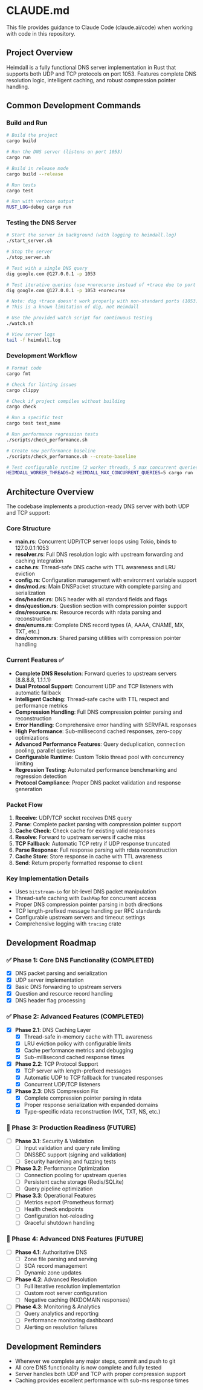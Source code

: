 # CLAUDE.md

This file provides guidance to Claude Code (claude.ai/code) when working with code in this repository.

## Project Overview

Heimdall is a fully functional DNS server implementation in Rust that supports both UDP and TCP protocols on port 1053. Features complete DNS resolution logic, intelligent caching, and robust compression pointer handling.

## Common Development Commands

### Build and Run
```bash
# Build the project
cargo build

# Run the DNS server (listens on port 1053)
cargo run

# Build in release mode
cargo build --release

# Run tests
cargo test

# Run with verbose output
RUST_LOG=debug cargo run
```

### Testing the DNS Server
```bash
# Start the server in background (with logging to heimdall.log)
./start_server.sh

# Stop the server
./stop_server.sh

# Test with a single DNS query
dig google.com @127.0.0.1 -p 1053

# Test iterative queries (use +norecurse instead of +trace due to port limitation)
dig google.com @127.0.0.1 -p 1053 +norecurse

# Note: dig +trace doesn't work properly with non-standard ports (1053)
# This is a known limitation of dig, not Heimdall

# Use the provided watch script for continuous testing
./watch.sh

# View server logs
tail -f heimdall.log
```

### Development Workflow
```bash
# Format code
cargo fmt

# Check for linting issues
cargo clippy

# Check if project compiles without building
cargo check

# Run a specific test
cargo test test_name

# Run performance regression tests
./scripts/check_performance.sh

# Create new performance baseline
./scripts/check_performance.sh --create-baseline

# Test configurable runtime (2 worker threads, 5 max concurrent queries)
HEIMDALL_WORKER_THREADS=2 HEIMDALL_MAX_CONCURRENT_QUERIES=5 cargo run
```

## Architecture Overview

The codebase implements a production-ready DNS server with both UDP and TCP support:

### Core Structure
- **main.rs**: Concurrent UDP/TCP server loops using Tokio, binds to 127.0.0.1:1053
- **resolver.rs**: Full DNS resolution logic with upstream forwarding and caching integration
- **cache.rs**: Thread-safe DNS cache with TTL awareness and LRU eviction
- **config.rs**: Configuration management with environment variable support
- **dns/mod.rs**: Main DNSPacket structure with complete parsing and serialization
- **dns/header.rs**: DNS header with all standard fields and flags
- **dns/question.rs**: Question section with compression pointer support
- **dns/resource.rs**: Resource records with rdata parsing and reconstruction
- **dns/enums.rs**: Complete DNS record types (A, AAAA, CNAME, MX, TXT, etc.)
- **dns/common.rs**: Shared parsing utilities with compression pointer handling

### Current Features ✅
- **Complete DNS Resolution**: Forward queries to upstream servers (8.8.8.8, 1.1.1.1)
- **Dual Protocol Support**: Concurrent UDP and TCP listeners with automatic fallback
- **Intelligent Caching**: Thread-safe cache with TTL respect and performance metrics
- **Compression Handling**: Full DNS compression pointer parsing and reconstruction
- **Error Handling**: Comprehensive error handling with SERVFAIL responses
- **High Performance**: Sub-millisecond cached responses, zero-copy optimizations
- **Advanced Performance Features**: Query deduplication, connection pooling, parallel queries
- **Configurable Runtime**: Custom Tokio thread pool with concurrency limiting
- **Regression Testing**: Automated performance benchmarking and regression detection
- **Protocol Compliance**: Proper DNS packet validation and response generation

### Packet Flow
1. **Receive**: UDP/TCP socket receives DNS query
2. **Parse**: Complete packet parsing with compression pointer support
3. **Cache Check**: Check cache for existing valid responses
4. **Resolve**: Forward to upstream servers if cache miss
5. **TCP Fallback**: Automatic TCP retry if UDP response truncated
6. **Parse Response**: Full response parsing with rdata reconstruction
7. **Cache Store**: Store response in cache with TTL awareness
8. **Send**: Return properly formatted response to client

### Key Implementation Details
- Uses `bitstream-io` for bit-level DNS packet manipulation
- Thread-safe caching with `DashMap` for concurrent access
- Proper DNS compression pointer parsing in both directions
- TCP length-prefixed message handling per RFC standards
- Configurable upstream servers and timeout settings
- Comprehensive logging with `tracing` crate

## Development Roadmap

### ✅ Phase 1: Core DNS Functionality (COMPLETED)
- [x] DNS packet parsing and serialization
- [x] UDP server implementation  
- [x] Basic DNS forwarding to upstream servers
- [x] Question and resource record handling
- [x] DNS header flag processing

### ✅ Phase 2: Advanced Features (COMPLETED)  
- [x] **Phase 2.1**: DNS Caching Layer
  - [x] Thread-safe in-memory cache with TTL awareness
  - [x] LRU eviction policy with configurable limits  
  - [x] Cache performance metrics and debugging
  - [x] Sub-millisecond cached response times
- [x] **Phase 2.2**: TCP Protocol Support
  - [x] TCP server with length-prefixed messages
  - [x] Automatic UDP to TCP fallback for truncated responses
  - [x] Concurrent UDP/TCP listeners
- [x] **Phase 2.3**: DNS Compression Fix
  - [x] Complete compression pointer parsing in rdata
  - [x] Proper response serialization with expanded domains
  - [x] Type-specific rdata reconstruction (MX, TXT, NS, etc.)

### 🔄 Phase 3: Production Readiness (FUTURE)
- [ ] **Phase 3.1**: Security & Validation
  - [ ] Input validation and query rate limiting
  - [ ] DNSSEC support (signing and validation)
  - [ ] Security hardening and fuzzing tests
- [ ] **Phase 3.2**: Performance Optimization  
  - [ ] Connection pooling for upstream queries
  - [ ] Persistent cache storage (Redis/SQLite)
  - [ ] Query pipeline optimization
- [ ] **Phase 3.3**: Operational Features
  - [ ] Metrics export (Prometheus format)
  - [ ] Health check endpoints
  - [ ] Configuration hot-reloading
  - [ ] Graceful shutdown handling

### 🚀 Phase 4: Advanced DNS Features (FUTURE)
- [ ] **Phase 4.1**: Authoritative DNS
  - [ ] Zone file parsing and serving
  - [ ] SOA record management
  - [ ] Dynamic zone updates
- [ ] **Phase 4.2**: Advanced Resolution
  - [ ] Full iterative resolution implementation
  - [ ] Custom root server configuration  
  - [ ] Negative caching (NXDOMAIN responses)
- [ ] **Phase 4.3**: Monitoring & Analytics
  - [ ] Query analytics and reporting
  - [ ] Performance monitoring dashboard
  - [ ] Alerting on resolution failures

## Development Reminders
- Whenever we complete any major steps, commit and push to git
- All core DNS functionality is now complete and fully tested
- Server handles both UDP and TCP with proper compression support
- Caching provides excellent performance with sub-ms response times